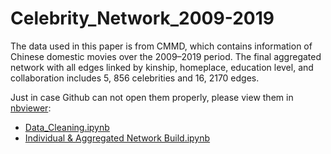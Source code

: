 # Celebrity_Network_2009-2019

The data used in this paper is from CMMD, which contains information of Chinese domestic movies over the 2009–2019 period. The final aggregated network with all edges linked by kinship, homeplace, education level, and collaboration includes 5, 856 celebrities and 16, 2170 edges.

Just in case Github can not open them properly, please view them in [nbviewer](https://nbviewer.org/):
- [Data_Cleaning.ipynb](https://nbviewer.org/github/xz2623/Celebrity_Network_2009-2019/blob/main/Data_Cleaning.ipynb)
- [Individual & Aggregated Network Build.ipynb](https://nbviewer.org/github/xz2623/Celebrity_Network_2009-2019/blob/main/Individual%20%26%20Aggregated%20Network%20Build.ipynb)
